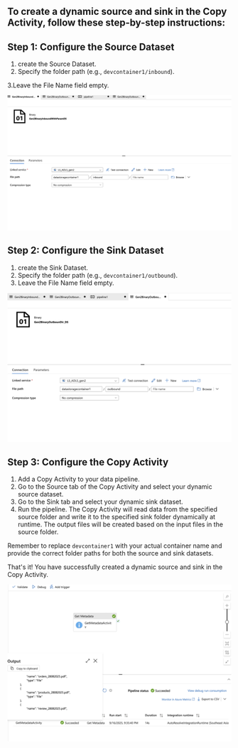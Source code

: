 ## To create a dynamic source and sink in the Copy Activity, follow these step-by-step instructions:

## Step 1: Configure the Source Dataset

1. create the Source Dataset.
2. Specify the folder path (e.g., `devcontainer1/inbound`). 

 3.Leave the File Name field empty.

<img width="900" alt="inbounddir" src="https://github.com/rajeshreddy185/polls/blob/main/mysite3-20210509T044718Z-001/mysite3/mysite3/Screenshot%202025-09-16%20at%209.45.01%20PM.png" />

## Step 2: Configure the Sink Dataset

1. create the Sink Dataset.
2. Specify the folder path (e.g., `devcontainer1/outbound`).
3. Leave the File Name field empty.

<img width="900" alt="outdboundir" src="https://github.com/rajeshreddy185/polls/blob/main/mysite3-20210509T044718Z-001/mysite3/mysite3/Screenshot%202025-09-16%20at%209.40.50%20PM.png" />

## Step 3: Configure the Copy Activity

1. Add a Copy Activity to your data pipeline.
2. Go to the Source tab of the Copy Activity and select your dynamic source dataset.
3. Go to the Sink tab and select your dynamic sink dataset.
4. Run the pipeline. The Copy Activity will read data from the specified source folder and write it to the specified sink folder dynamically at runtime. The output files will be created based on the input files in the source folder.

Remember to replace `devcontainer1` with your actual container name and provide the correct folder paths for both the source and sink datasets.

That's it! You have successfully created a dynamic source and sink in the Copy Activity.

<img width="900" alt="dynamicsourcesink" src="https://github.com/rajeshreddy185/polls/blob/main/mysite3-20210509T044718Z-001/mysite3/mysite3/Screenshot%202025-09-16%20at%209.36.18%20PM.png" />
